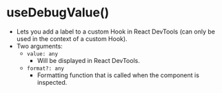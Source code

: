 # useDebugValue()

- Lets you add a label to a custom Hook in React DevTools (can only be used in the context of a custom Hook).
- Two arguments:
  - `value: any`
    - Will be displayed in React DevTools.
  - `format?: any`
    - Formatting function that is called when the component is inspected.
